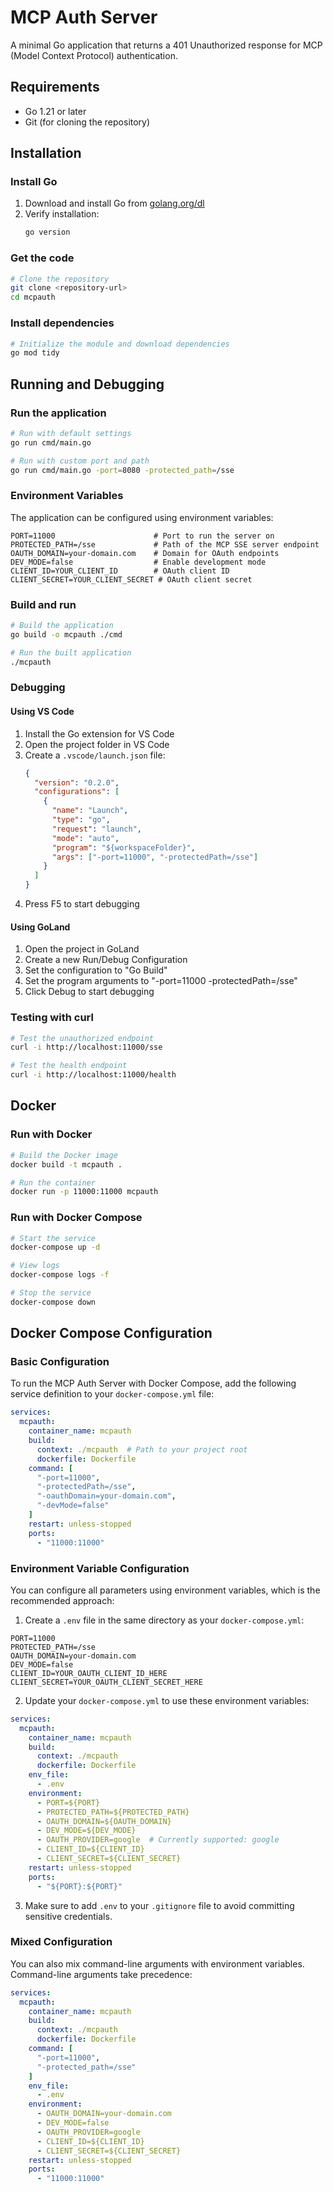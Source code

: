 # MCP Auth Server

A minimal Go application that returns a 401 Unauthorized response for MCP (Model Context Protocol) authentication.

## Requirements

- Go 1.21 or later
- Git (for cloning the repository)

## Installation

### Install Go

1. Download and install Go from [golang.org/dl](https://golang.org/dl/)
2. Verify installation:
   ```bash
   go version
   ```

### Get the code

```bash
# Clone the repository
git clone <repository-url>
cd mcpauth
```

### Install dependencies

```bash
# Initialize the module and download dependencies
go mod tidy
```

## Running and Debugging

### Run the application

```bash
# Run with default settings
go run cmd/main.go

# Run with custom port and path
go run cmd/main.go -port=8080 -protected_path=/sse
```

### Environment Variables

The application can be configured using environment variables:

```
PORT=11000                      # Port to run the server on
PROTECTED_PATH=/sse             # Path of the MCP SSE server endpoint
OAUTH_DOMAIN=your-domain.com    # Domain for OAuth endpoints
DEV_MODE=false                  # Enable development mode
CLIENT_ID=YOUR_CLIENT_ID        # OAuth client ID
CLIENT_SECRET=YOUR_CLIENT_SECRET # OAuth client secret
```

### Build and run

```bash
# Build the application
go build -o mcpauth ./cmd

# Run the built application
./mcpauth
```

### Debugging

#### Using VS Code

1. Install the Go extension for VS Code
2. Open the project folder in VS Code
3. Create a `.vscode/launch.json` file:
   ```json
   {
     "version": "0.2.0",
     "configurations": [
       {
         "name": "Launch",
         "type": "go",
         "request": "launch",
         "mode": "auto",
         "program": "${workspaceFolder}",
         "args": ["-port=11000", "-protectedPath=/sse"]
       }
     ]
   }
   ```
4. Press F5 to start debugging

#### Using GoLand

1. Open the project in GoLand
2. Create a new Run/Debug Configuration
3. Set the configuration to "Go Build"
4. Set the program arguments to "-port=11000 -protectedPath=/sse"
5. Click Debug to start debugging

### Testing with curl

```bash
# Test the unauthorized endpoint
curl -i http://localhost:11000/sse

# Test the health endpoint
curl -i http://localhost:11000/health
```

## Docker

### Run with Docker

```bash
# Build the Docker image
docker build -t mcpauth .

# Run the container
docker run -p 11000:11000 mcpauth
```

### Run with Docker Compose

```bash
# Start the service
docker-compose up -d

# View logs
docker-compose logs -f

# Stop the service
docker-compose down
```

## Docker Compose Configuration

### Basic Configuration

To run the MCP Auth Server with Docker Compose, add the following service definition to your `docker-compose.yml` file:

```yaml
services:
  mcpauth:
    container_name: mcpauth
    build:
      context: ./mcpauth  # Path to your project root
      dockerfile: Dockerfile
    command: [
      "-port=11000", 
      "-protectedPath=/sse", 
      "-oauthDomain=your-domain.com", 
      "-devMode=false"
    ]
    restart: unless-stopped
    ports:
      - "11000:11000"
```

### Environment Variable Configuration

You can configure all parameters using environment variables, which is the recommended approach:

1. Create a `.env` file in the same directory as your `docker-compose.yml`:

```
PORT=11000
PROTECTED_PATH=/sse
OAUTH_DOMAIN=your-domain.com
DEV_MODE=false
CLIENT_ID=YOUR_OAUTH_CLIENT_ID_HERE
CLIENT_SECRET=YOUR_OAUTH_CLIENT_SECRET_HERE
```

2. Update your `docker-compose.yml` to use these environment variables:

```yaml
services:
  mcpauth:
    container_name: mcpauth
    build:
      context: ./mcpauth
      dockerfile: Dockerfile
    env_file:
      - .env
    environment:
      - PORT=${PORT}
      - PROTECTED_PATH=${PROTECTED_PATH}
      - OAUTH_DOMAIN=${OAUTH_DOMAIN}
      - DEV_MODE=${DEV_MODE}
      - OAUTH_PROVIDER=google  # Currently supported: google
      - CLIENT_ID=${CLIENT_ID}
      - CLIENT_SECRET=${CLIENT_SECRET}
    restart: unless-stopped
    ports:
      - "${PORT}:${PORT}"
```

3. Make sure to add `.env` to your `.gitignore` file to avoid committing sensitive credentials.

### Mixed Configuration

You can also mix command-line arguments with environment variables. Command-line arguments take precedence:

```yaml
services:
  mcpauth:
    container_name: mcpauth
    build:
      context: ./mcpauth
      dockerfile: Dockerfile
    command: [
      "-port=11000", 
      "-protected_path=/sse"
    ]
    env_file:
      - .env
    environment:
      - OAUTH_DOMAIN=your-domain.com
      - DEV_MODE=false
      - OAUTH_PROVIDER=google
      - CLIENT_ID=${CLIENT_ID}
      - CLIENT_SECRET=${CLIENT_SECRET}
    restart: unless-stopped
    ports:
      - "11000:11000"
```
